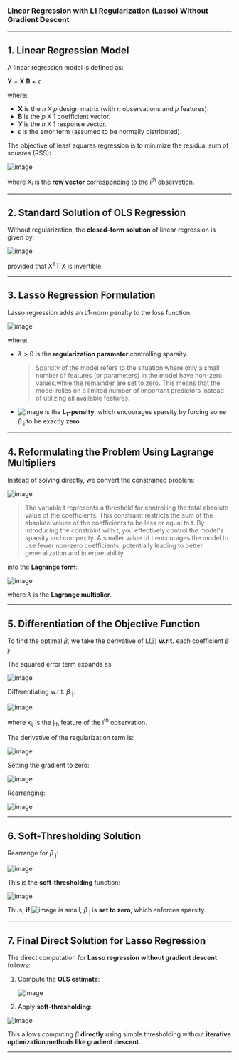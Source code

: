 ### **Linear Regression with L1 Regularization (Lasso) Without Gradient Descent**  
---

## **1. Linear Regression Model**  

A linear regression model is defined as:  

**Y** = **X** **B** + $\epsilon$

where:  
- **X** is the *n* X *p* design matrix (with *n* observations and *p* features).  
- **B** is the *p* X 1 coefficient vector.  
- *Y* is the *n* X 1 response vector.  
- $\epsilon$ is the error term (assumed to be normally distributed).  

The objective of least squares regression is to minimize the residual sum of squares (RSS):

![image](https://github.com/user-attachments/assets/6bccbfb8-1774-4da7-934c-46924aa58bef)


where X<sub>i</sub> is the **row vector** corresponding to the i<sup>th</sup> observation.

---

## **2. Standard Solution of OLS Regression**  

Without regularization, the **closed-form solution** of linear regression is given by:

![image](https://github.com/user-attachments/assets/f06bc1aa-a90c-4e2f-a979-ad4c10d576bf)

provided that X<sup>T</sup>T X is invertible.

---

## **3. Lasso Regression Formulation**  

Lasso regression adds an L1-norm penalty to the loss function:

![image](https://github.com/user-attachments/assets/ffef97c6-1fdf-4f27-866c-21c45c2bdbfd)


where:  
- $\lambda$ > 0 is the **regularization parameter** controlling sparsity.
  > Sparsity of the model refers to the situation where only a small number of features (or parameters) in the model have non-zero values,while the remainder are set to zero. This means that the model relies on a limited number of important predictors instead of utilizing all available features.  
- ![image](https://github.com/user-attachments/assets/7e4b4e0f-dbf9-4bba-b5e1-68ef2d7cf203)
 is the **L<sub>1</sub>-penalty**, which encourages sparsity by forcing some $\beta$ <sub>j</sub> to be exactly **zero**.

---

## **4. Reformulating the Problem Using Lagrange Multipliers**  

Instead of solving directly, we convert the constrained problem:

![image](https://github.com/user-attachments/assets/7bbde288-3497-4830-a858-765c6e930062)
  > The variable t represents a threshold for controlling the total absolute value of the coefficients. This constraint restricts the sum of the absolute values of the coefficients to be less or equal to t. By introducing the constraint with t, you effectively control the model's sparsity and compexity. A smaller value of t encourages the model to use fewer non-zero coefficients, potentially leading to better generalization and interpretability.


into the **Lagrange form**:

![image](https://github.com/user-attachments/assets/7d816308-1d31-4f3d-b3ae-b25aa4f21104)


where $\lambda$ is the **Lagrange multiplier**.

---

## **5. Differentiation of the Objective Function**  

To find the optimal $\beta$, we take the derivative of L($\beta$) **w.r.t.** each coefficient $\beta$ <sub>j</sub>.  

The squared error term expands as:

![image](https://github.com/user-attachments/assets/777dfd0e-e338-4312-a4bd-794102aae87a)


Differentiating w.r.t. $\beta$ <sub>j</sub>:

![image](https://github.com/user-attachments/assets/f97fa9d0-9d37-4beb-ba25-631148059f51)

where x<sub>ij</sub> is the j<sub>th</sub> feature of the i<sup>th</sup> observation.

The derivative of the regularization term is:

![image](https://github.com/user-attachments/assets/66168493-410b-4eb4-b7d7-9ff831b6c6fa)


Setting the gradient to zero:

![image](https://github.com/user-attachments/assets/6d3c7be7-b057-44db-95f2-8b07093e2591)


Rearranging:

![image](https://github.com/user-attachments/assets/06ab15be-e120-451d-9044-307cf0d70023)


---

## **6. Soft-Thresholding Solution**  

Rearrange for $\beta$ <sub>j</sub>:

![image](https://github.com/user-attachments/assets/3639cb64-682e-465f-80b4-d41a86128a40)


This is the **soft-thresholding** function:

![image](https://github.com/user-attachments/assets/b8b3056d-7563-4886-ae5a-007585be4c5d)


Thus, **if** 
![image](https://github.com/user-attachments/assets/262cb0ac-cd40-4cf0-91fb-f6a2042aeb1d)
is small, $\beta$ <sub>j</sub> is **set to zero**, which enforces sparsity.

---

## **7. Final Direct Solution for Lasso Regression**  

The direct computation for **Lasso regression without gradient descent** follows:

1. Compute the **OLS estimate**:

   ![image](https://github.com/user-attachments/assets/58591c04-a060-4c7e-a3c3-28d69d488826)


2. Apply **soft-thresholding**:

  ![image](https://github.com/user-attachments/assets/a3cdb383-8aa4-4cdc-a0cd-444267ae6ace)


This allows computing $\beta$ **directly** using simple thresholding without **iterative optimization methods like gradient descent**.

---
